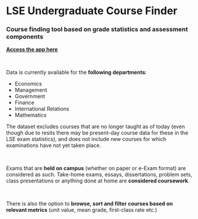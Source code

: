 # LSE Undergraduate Course Finder

### Course finding tool based on grade statistics and assessment components

**[Access the app here](https://lse-course-finder.streamlit.app/)**

<br/>

Data is currently available for the **following departments**: 
- Economics
- Management
- Government
- Finance
- International Relations
- Mathematics

The dataset excludes courses that are no longer taught as of today (even though due to resits there may be present-day course data for these in the LSE exam statistics), and does not include new courses for which examinations have not yet taken place. 

<br/>

Exams that are **held on campus** (whether on paper or e-Exam format) are considered as such. Take-home exams, essays, dissertations, problem sets, class presentations or anything done at home are **considered coursework**.

<br/>

There is also the option to **browse, sort and filter courses based on relevant metrics** (unit value, mean grade, first-class rate etc.)
